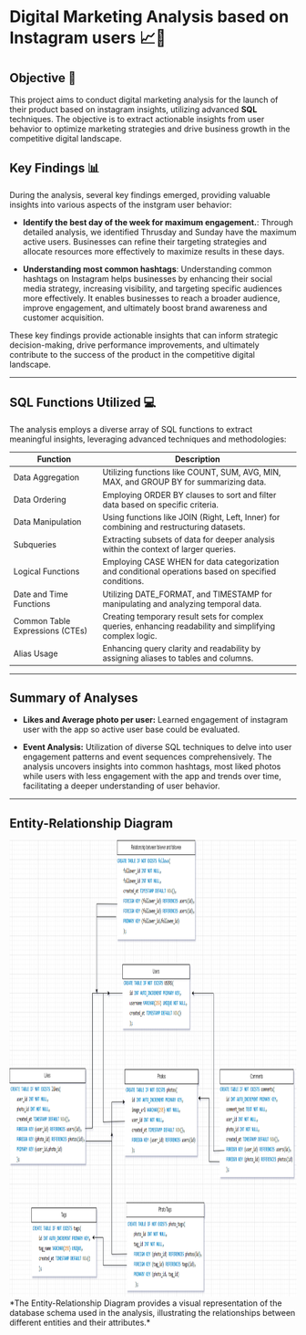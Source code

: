 # Digital Marketing Analysis based on Instagram users 📈📱

## Objective 🎯

This project aims to conduct digital marketing analysis for the launch of their product based on instagram insights, utilizing advanced **SQL** techniques. The objective is to extract actionable insights from user behavior to optimize marketing strategies and drive business growth in the competitive digital landscape.

## Key Findings 📊

During the analysis, several key findings emerged, providing valuable insights into various aspects of the instgram user behavior:

- **Identify the best day of the week for maximum engagement.**: Through detailed analysis, we identified Thrusday and Sunday have the maximum active users. Businesses can refine their targeting strategies and allocate resources more effectively to maximize results in these days.

- **Understanding most common hashtags**: Understanding common hashtags on Instagram helps businesses by enhancing their social media strategy, increasing visibility, and targeting specific audiences more effectively. It enables businesses to reach a broader audience, improve engagement, and ultimately boost brand awareness and customer acquisition.

These key findings provide actionable insights that can inform strategic decision-making, drive performance improvements, and ultimately contribute to the success of the product in the competitive digital landscape.


---

## SQL Functions Utilized 💻

The analysis employs a diverse array of SQL functions to extract meaningful insights, leveraging advanced techniques and methodologies:

| Function                              | Description                                                                                   |
|---------------------------------------|-----------------------------------------------------------------------------------------------|
| Data Aggregation                      | Utilizing functions like COUNT, SUM, AVG, MIN, MAX, and GROUP BY for summarizing data.         |
| Data Ordering                        | Employing ORDER BY clauses to sort and filter data based on specific criteria.      |
| Data Manipulation                     | Using functions like JOIN (Right, Left, Inner) for combining and restructuring datasets. |
| Subqueries                            | Extracting subsets of data for deeper analysis within the context of larger queries.           |
| Logical Functions                     | Employing CASE WHEN for data categorization and conditional operations based on specified conditions. |
| Date and Time Functions               | Utilizing DATE_FORMAT, and TIMESTAMP for manipulating and analyzing temporal data. |
| Common Table Expressions (CTEs)      | Creating temporary result sets for complex queries, enhancing readability and simplifying complex logic. |
| Alias Usage                           | Enhancing query clarity and readability by assigning aliases to tables and columns.            |


---

## Summary of Analyses

- **Likes and Average photo per user:** Learned engagement of instagram user with the app so active user base could be evaluated. 

- **Event Analysis:** Utilization of diverse SQL techniques to delve into user engagement patterns and event sequences comprehensively. The analysis uncovers insights into common hashtags, most liked photos while users with less engagement with the app and trends over time, facilitating a deeper understanding of user behavior.

---

## Entity-Relationship Diagram

<img src="instagram.png" alt="DutchInquire logo" style="height: 800px; width:1000px;">
*The Entity-Relationship Diagram provides a visual representation of the database schema used in the analysis, illustrating the relationships between different entities and their attributes.*
